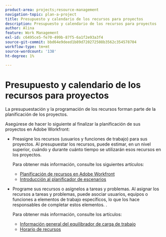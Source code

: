 ```yaml
---
product-area: projects;resource-management
navigation-topic: plan-a-project
title: Presupuesto y calendario de los recursos para proyectos
description: Presupuesto y calendario de los recursos para proyectos
author: Alina
feature: Work Management
exl-id: c6495ce5-fe70-499b-87f5-6a1f2e93a3f4
source-git-commit: bbd64e9deed1b89d720272508b3562c354578704
workflow-type: tm+mt
source-wordcount: '138'
ht-degree: 1%

---
```


# Presupuesto y calendario de los recursos para proyectos

<!--
<p data-mc-conditions="QuicksilverOrClassic.Draft mode">(NOTE: this article is only valuable for searching. All the information resides in other articles.)</p>
-->

La presupuestación y la programación de los recursos forman parte de la planificación de los proyectos.

Asegúrese de hacer lo siguiente al finalizar la planificación de sus proyectos en Adobe Workfront:

* Preasigne los recursos (usuarios y funciones de trabajo) para sus proyectos. Al presupuestar los recursos, puede estimar, en un nivel superior, cuándo y durante cuánto tiempo se utilizarán esos recursos en los proyectos.

   Para obtener más información, consulte los siguientes artículos:

   * [Planificación de recursos en Adobe Workfront](../../../resource-mgmt/resource-planning/resource-planning-overview.md)
   * [Introducción al planificador de escenarios](../../../scenario-planner/get-started-with-scenario-planning.md)

* Programe sus recursos o asígnelos a tareas y problemas. Al asignar los recursos a tareas y problemas, puede asociar usuarios, equipos o funciones a elementos de trabajo específicos, lo que los hace responsables de completar estos elementos. .

   Para obtener más información, consulte los artículos:

   * [Información general del equilibrador de carga de trabajo](../../../resource-mgmt/workload-balancer/overview-workload-balancer.md)
   * [Horario de recursos](../../../resource-mgmt/resource-scheduling/resource-scheduling-overview.md)
